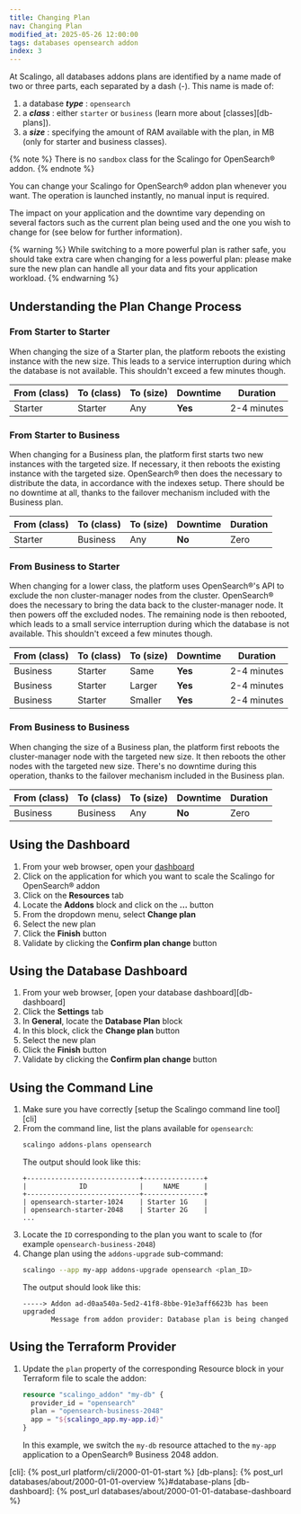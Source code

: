 ```yaml
---
title: Changing Plan
nav: Changing Plan
modified_at: 2025-05-26 12:00:00
tags: databases opensearch addon
index: 3
---
```


At Scalingo, all databases addons plans are identified by a name made of two
or three parts, each separated by a dash (-). This name is made of:

1. a database ***type*** : `opensearch`
2. a ***class*** : either `starter` or `business` (learn more about
   [classes][db-plans]).
3. a ***size*** : specifying the amount of RAM available with the plan, in MB
   (only for starter and business classes).

{% note %}
There is no `sandbox` class for the Scalingo for OpenSearch® addon.
{% endnote %}

You can change your Scalingo for OpenSearch® addon plan whenever you want. The
operation is launched instantly, no manual input is required.

The impact on your application and the downtime vary depending on several
factors such as the current plan being used and the one you wish to change for
(see below for further information).

{% warning %}
While switching to a more powerful plan is rather safe, you should take extra
care when changing for a less powerful plan: please make sure the new plan can
handle all your data and fits your application workload.
{% endwarning %}


## Understanding the Plan Change Process

### From Starter to Starter

When changing the size of a Starter plan, the platform reboots the existing
instance with the new size. This leads to a service interruption during which
the database is not available. This shouldn't exceed a few minutes though.

| From (class) | To (class) | To (size) | Downtime | Duration    |
| ------------ | ---------- | --------- | -------- | ----------- |
| Starter      | Starter    | Any       | **Yes**  | 2-4 minutes |

### From Starter to Business

When changing for a Business plan, the platform first starts two new
instances with the targeted size. If necessary, it then reboots the existing
instance with the targeted size. OpenSearch® then does the necessary to
distribute the data, in accordance with the indexes setup. There should be no
downtime at all, thanks to the failover mechanism included with the Business
plan.

| From (class) | To (class) | To (size) | Downtime | Duration |
| ------------ | ---------- | --------- | -------- | -------- |
| Starter      | Business   | Any       | **No**   | Zero     |

### From Business to Starter

When changing for a lower class, the platform uses OpenSearch®'s API to exclude
the non cluster-manager nodes from the cluster. OpenSearch® does the necessary
to bring the data back to the cluster-manager node. It then powers off the
excluded nodes. The remaining node is then rebooted, which leads to a small
service interruption during which the database is not available. This shouldn't
exceed a few minutes though.

| From (class) | To (class) | To (size) | Downtime | Duration    |
| ------------ | ---------- | --------- | -------- | ----------- |
| Business     | Starter    | Same      | **Yes**  | 2-4 minutes |
| Business     | Starter    | Larger    | **Yes**  | 2-4 minutes |
| Business     | Starter    | Smaller   | **Yes**  | 2-4 minutes |

### From Business to Business

When changing the size of a Business plan, the platform first reboots the
cluster-manager node with the targeted new size. It then reboots the other
nodes with the targeted new size. There's no downtime during this
operation, thanks to the failover mechanism included in the Business plan.

| From (class) | To (class) | To (size) | Downtime | Duration |
| ------------ | ---------- | --------- | -------- | -------- |
| Business     | Business   | Any       | **No**   | Zero     |


## Using the Dashboard

1. From your web browser, open your [dashboard][dashboard]
2. Click on the application for which you want to scale the Scalingo for
   OpenSearch® addon
3. Click on the **Resources** tab
4. Locate the **Addons** block and click on the **…** button
5. From the dropdown menu, select **Change plan**
6. Select the new plan
7. Click the **Finish** button
8. Validate by clicking the **Confirm plan change** button


## Using the Database Dashboard

1. From your web browser, [open your database dashboard][db-dashboard]
2. Click the **Settings** tab
3. In **General**, locate the **Database Plan** block
4. In this block, click the **Change plan** button
5. Select the new plan
6. Click the **Finish** button
7. Validate by clicking the **Confirm plan change** button


## Using the Command Line

1. Make sure you have correctly [setup the Scalingo command line tool][cli]
2. From the command line, list the plans available for `opensearch`:
   ```bash
   scalingo addons-plans opensearch
   ```
   The output should look like this:
   ```text
   +----------------------------+---------------+
   |             ID             |     NAME      |
   +----------------------------+---------------+
   | opensearch-starter-1024    | Starter 1G    |
   | opensearch-starter-2048    | Starter 2G    |
   ...
   ```
3. Locate the `ID` corresponding to the plan you want to scale to (for example
   `opensearch-business-2048`)
4. Change plan using the `addons-upgrade` sub-command:
   ```bash
   scalingo --app my-app addons-upgrade opensearch <plan_ID>
   ```
   The output should look like this:
   ```text
   -----> Addon ad-d0aa540a-5ed2-41f8-8bbe-91e3aff6623b has been upgraded
          Message from addon provider: Database plan is being changed
   ```


## Using the Terraform Provider

1. Update the `plan` property of the corresponding Resource block in your
   Terraform file to scale the addon:
   ```tf
   resource "scalingo_addon" "my-db" {
     provider_id = "opensearch"
     plan = "opensearch-business-2048"
     app = "${scalingo_app.my-app.id}"
   }
   ```
   In this example, we switch the `my-db` resource attached to the `my-app`
   application to a OpenSearch® Business 2048 addon.


[dashboard]: https://dashboard.scalingo.com/apps

[cli]: {% post_url platform/cli/2000-01-01-start %}
[db-plans]: {% post_url databases/about/2000-01-01-overview %}#database-plans
[db-dashboard]: {% post_url databases/about/2000-01-01-database-dashboard %}
